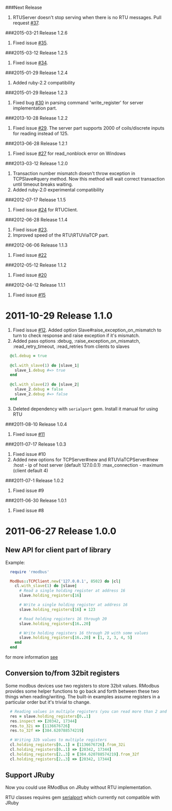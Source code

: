 ###Next Release

1. RTUServer doesn't stop serving when there is no RTU messages. Pull request [#37](https://github.com/flipback/rmodbus/pull/37).

###2015-03-21 Release 1.2.6

1. Fixed issue [#35](https://github.com/flipback/rmodbus/issues/35).

###2015-03-12 Release 1.2.5

1. Fixed issue [#34](https://github.com/flipback/rmodbus/issues/34).

###2015-01-29 Release 1.2.4

1. Added ruby-2.2 compatibility

###2015-01-29 Release 1.2.3

1. Fixed bug [#30](https://github.com/flipback/rmodbus/pull/30) in parsing command 'write_register' for server implementation part. 

###2013-10-28 Release 1.2.2

1. Fixed issue [#29](https://github.com/flipback/rmodbus/pull/29). The server part supports 2000 of coils/discrete inputs for reading instead of 125.

###2013-06-28 Release 1.2.1

1. Fixed issue [#27](https://github.com/flipback/rmodbus/issues/27) for read_nonblock error on Windows

###2013-03-12 Release 1.2.0

1. Transaction number mismatch doesn't throw exception in TCPSlave#query method. 
Now this method will wait correct transaction until timeout breaks waiting.  
2. Added ruby-2.0 experimental compatibility

###2012-07-17 Release 1.1.5

1. Fixed issue [#24](https://github.com/flipback/rmodbus/issues/24) for RTUClient.

###2012-06-28 Release 1.1.4

1. Fixed issue [#23](https://github.com/flipback/rmodbus/issues/23).
2. Improved speed of the RTU\RTUViaTCP part. 

###2012-06-06 Release 1.1.3

1. Fixed issue [#22](https://github.com/flipback/rmodbus/issues/22) 

###2012-05-12 Release 1.1.2

1. Fixed issue [#20](https://github.com/flipback/rmodbus/issues/20) 

###2012-04-12 Release 1.1.1

1. Fixed issue [#15](https://github.com/flipback/rmodbus/issues/15) 

2011-10-29 Release 1.1.0
===================================
1. Fixed issue [#12](https://github.com/flipback/rmodbus/issues/12). Added option Slave#raise_exception_on_mismatch to turn to check response and raise exception
   if it's mismatch.
2. Added pass options :debug, :raise_exception_on_mismatch, :read_retry_timeout, :read_retries from clients to slaves

  ```ruby
    @cl.debug = true
    
    @cl.with_slave(1) do |slave_1|
      slave_1.debug #=> true
    end
    
    @cl.with_slave(2) do |slave_2|
      slave_2.debug = false
      slave_2.debug #=> false
    end
  ```

3. Deleted dependency with `serialport` gem. Install it manual for using RTU

###2011-08-10 Release 1.0.4

1. Fixed issue [#11](https://github.com/flipback/rmodbus/issues/11)


###2011-07-17 Release 1.0.3

1. Fixed issue #10
2. Added new options for TCPServer#new and RTUViaTCPServer#new
   :host - ip of host server (default 127.0.0.1)
   :max_connection - maximum (client default 4)

###2011-07-1 Release 1.0.2

1. Fixed issue #9

###2011-06-30 Release 1.0.1

1. Fixed issue #8

2011-06-27 Release 1.0.0
=====================================
New API for client part of library
---------------------------------------

Example:

  ```ruby
    require 'rmodbus'

    ModBus::TCPClient.new('127.0.0.1', 8502) do |cl|
      cl.with_slave(1) do |slave|
        # Read a single holding register at address 16
        slave.holding_registers[16]

        # Write a single holding register at address 16
        slave.holding_registers[16] = 123

        # Read holding registers 16 through 20
        slave.holding_registers[16..20]

        # Write holding registers 16 through 20 with some values
        slave.holding_registers[16..20] = [1, 2, 3, 4, 5]
      end
    end
   ```

for more information [see](http://rdoc.info/gems/rmodbus/1.0.0/frames)

Conversion to/from 32bit registers
-----------------------------------

Some modbus devices use two registers to store 32bit values.
RModbus provides some helper functions to go back and forth between these two things when reading/writing.
The built-in examples assume registers in a particular order but it's trivial to change.

  ```ruby
    # Reading values in multiple registers (you can read more than 2 and convert them all so long as they are in multiples of 2)
    res = slave.holding_registers[0..1]
    res.inspect => [20342, 17344]
    res.to_32i => [1136676726]
    res.to_32f => [384.620788574219]

    # Writing 32b values to multiple registers
    cl.holding_registers[0..1] = [1136676726].from_32i
    cl.holding_registers[0..1] => [20342, 17344]
    cl.holding_registers[2..3] = [384.620788574219].from_32f
    cl.holding_registers[2..3] => [20342, 17344]
  ```
  
Support JRuby
--------------------------------------
Now you could use RModBus on JRuby without RTU implementation.

RTU classes requires gem [serialport](https://github.com/hparra/ruby-serialport) which
currently not compatible with JRuby
